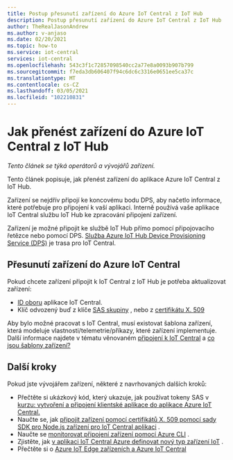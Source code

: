 ```yaml
---
title: Postup přesunutí zařízení do Azure IoT Central z IoT Hub
description: Postup přesunutí zařízení do Azure IoT Central z IoT Hub
author: TheRealJasonAndrew
ms.author: v-anjaso
ms.date: 02/20/2021
ms.topic: how-to
ms.service: iot-central
services: iot-central
ms.openlocfilehash: 543c3f1c72857098540cc2a77e8a0093b907b799
ms.sourcegitcommit: f7eda3db606407f94c6dc6c3316e0651ee5ca37c
ms.translationtype: MT
ms.contentlocale: cs-CZ
ms.lasthandoff: 03/05/2021
ms.locfileid: "102210831"
---
```

# <a name="how-to-transfer-a-device-to-azure-iot-central-from-iot-hub"></a>Jak přenést zařízení do Azure IoT Central z IoT Hub

*Tento článek se týká operátorů a vývojářů zařízení.*  

Tento článek popisuje, jak přenést zařízení do aplikace Azure IoT Central z IoT Hub. 

Zařízení se nejdřív připojí ke koncovému bodu DPS, aby načetlo informace, které potřebuje pro připojení k vaší aplikaci. Interně používá vaše aplikace IoT Central službu IoT Hub ke zpracování připojení zařízení.  

Zařízení je možné připojit ke službě IoT Hub přímo pomocí připojovacího řetězce nebo pomocí DPS. [Služba Azure IoT Hub Device Provisioning Service (DPS)](../../iot-dps/about-iot-dps.md) je trasa pro IoT Central.

## <a name="to-move-the-device-to-azure-iot-central"></a>Přesunutí zařízení do Azure IoT Central

Pokud chcete zařízení připojit k IoT Central z IoT Hub je potřeba aktualizovat zařízení:

* [ID oboru](../../iot-dps/concepts-service.md) aplikace IoT Central.
* Klíč odvozený buď z klíče [SAS skupiny](concepts-get-connected.md) , nebo z [certifikátu X. 509](../../iot-hub/iot-hub-x509ca-overview.md)

Aby bylo možné pracovat s IoT Central, musí existovat šablona zařízení, která modeluje vlastnosti/telemetrie/příkazy, které zařízení implementuje. Další informace najdete v tématu věnovaném [připojení k IoT Central](concepts-get-connected.md) a [co jsou šablony zařízení?](concepts-device-templates.md)

## <a name="next-steps"></a>Další kroky

Pokud jste vývojářem zařízení, některé z navrhovaných dalších kroků:

- Přečtěte si ukázkový kód, který ukazuje, jak používat tokeny SAS v [kurzu: vytvoření a připojení klientské aplikace do aplikace Azure IoT Central.](tutorial-connect-device.md)
- Naučte se, jak [připojit zařízení pomocí certifikátů X. 509 pomocí sady SDK pro Node.js zařízení pro IoT Central aplikaci](how-to-connect-devices-x509.md) .
- Naučte se [monitorovat připojení zařízení pomocí Azure CLI](./howto-monitor-devices-azure-cli.md) .
- Zjistěte, jak [v aplikaci IoT Central Azure definovat nový typ zařízení IoT](./howto-set-up-template.md) .
- Přečtěte si o [Azure IoT Edge zařízeních a Azure IoT Central](./concepts-iot-edge.md)